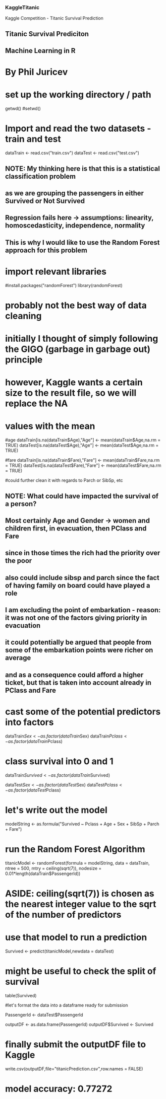 ### KaggleTitanic
Kaggle Competition - Titanic Survival Prediction

## Titanic Survival Prediciton 
## Machine Learning in R

# By Phil Juricev


# set up the working directory / path

getwd()
#setwd()


# Import and read the two datasets - train and test
dataTrain <- read.csv("train.csv")
dataTest <- read.csv("test.csv")

## NOTE: My thinking here is that this is a statistical classification problem
## as we are grouping the passengers in either Survived or Not Survived
## Regression fails here -> assumptions: linearity, homoscedasticity, independence, normality
## This is why I would like to use the Random Forest approach for this problem

# import relevant libraries
#install.packages("randomForest")
library(randomForest)

# probably not the best way of data cleaning
# initially I thought of simply following the GIGO (garbage in garbage out) principle
# however, Kaggle wants a certain size to the result file, so we will replace the NA
# values with the mean

#age
dataTrain[is.na(dataTrain$Age),"Age"] <- mean(dataTrain$Age,na.rm = TRUE)
dataTest[is.na(dataTest$Age),"Age"] <- mean(dataTest$Age,na.rm = TRUE)

#fare
dataTrain[is.na(dataTrain$Fare),"Fare"] <- mean(dataTrain$Fare,na.rm = TRUE)
dataTest[is.na(dataTest$Fare),"Fare"] <- mean(dataTest$Fare,na.rm = TRUE)

#could further clean it with regards to Parch or SibSp, etc

## NOTE: What could have impacted the survival of a person? 
## Most certainly Age and Gender -> women and children first, in evacuation, then PClass and Fare
## since in those times the rich had the priority over the poor
## also could include sibsp and parch since the fact of having family on board could have played a role
## I am excluding the point of embarkation - reason: it was not one of the factors giving priority in evacuation
## it could potentially be argued that people from some of the embarkation points were richer on average
## and as a consequence could afford a higher ticket, but that is taken into account already in PClass and Fare

# cast some of the potential predictors into factors

dataTrain$Sex <-as.factor(dataTrain$Sex)
dataTrain$Pclass <-as.factor(dataTrain$Pclass)

# class survival into 0 and 1
dataTrain$Survived <- as.factor(dataTrain$Survived)

dataTest$Sex <-as.factor(dataTest$Sex)
dataTest$Pclass <-as.factor(dataTest$Pclass)

# let's write out the model
modelString <- as.formula("Survived ~ Pclass + Age + Sex + SibSp + Parch + Fare")

# run the Random Forest Algorithm

titanicModel <- randomForest(formula = modelString, data = dataTrain, ntree = 500, mtry = ceiling(sqrt(7)), nodesize = 0.01*length(dataTrain$PassengerId))

# ASIDE: ceiling(sqrt(7)) is chosen as the nearest integer value to the sqrt of the number of predictors

# use that model to run a prediction

Survived <- predict(titanicModel,newdata = dataTest)

# might be useful to check the split of survival

table(Survived)

#let's format the data into a dataframe ready for submission

PassengerId <- dataTest$PassengerId

outputDF <- as.data.frame(PassengerId)
outputDF$Survived <- Survived

# finally submit the outputDF file to Kaggle

write.csv(outputDF,file="titanicPrediction.csv",row.names = FALSE)

# model accuracy: 0.77272






